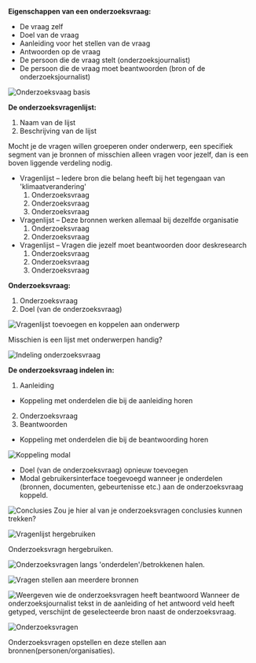 

__Eigenschappen van een onderzoeksvraag:__

* De vraag zelf
* Doel van de vraag
* Aanleiding voor het stellen van de vraag
* Antwoorden op de vraag
* De persoon die de vraag stelt (onderzoeksjournalist)
* De persoon die de vraag moet beantwoorden (bron of de onderzoeksjournalist)



![Onderzoeksvaag basis](content/onderzoeksvragen/schetsen16.png)

__De onderzoeksvragenlijst:__

1. Naam van de lijst
2. Beschrijving van de lijst

Mocht je de vragen willen groeperen onder onderwerp, een specifiek segment van je bronnen of misschien alleen vragen voor jezelf, dan is een boven liggende verdeling nodig.

* Vragenlijst – Iedere bron die belang heeft bij het tegengaan van 'klimaatverandering'
  1. Onderzoeksvraag
  2. Onderzoeksvraag
  3. Onderzoeksvraag
* Vragenlijst – Deze bronnen werken allemaal bij dezelfde organisatie
  1. Onderzoeksvraag
  2. Onderzoeksvraag
* Vragenlijst – Vragen die jezelf moet beantwoorden door deskresearch
  1. Onderzoeksvraag
  2. Onderzoeksvraag
  3. Onderzoeksvraag

__Onderzoeksvraag:__

1. Onderzoeksvraag
2. Doel (van de onderzoeksvraag)


![Vragenlijst toevoegen en koppelen aan onderwerp](content/onderzoeksvragen/schetsen9.png)

Misschien is een lijst met onderwerpen handig?


![Indeling onderzoeksvraag](content/onderzoeksvragen/schetsen11.png)

__De onderzoeksvraag indelen in:__

1. Aanleiding
  * Koppeling met onderdelen die bij de aanleiding horen
2. Onderzoeksvraag
3. Beantwoorden
  * Koppeling met onderdelen die bij de beantwoording horen




![Koppeling modal](content/onderzoeksvragen/schetsen14.png)

* Doel (van de onderzoeksvraag) opnieuw toevoegen
* Modal gebruikersinterface toegevoegd wanneer je onderdelen (bronnen, documenten, gebeurtenisse etc.) aan de onderzoeksvraag koppeld.


![Conclusies](content/onderzoeksvragen/schetsen8.png)
Zou je hier al van je onderzoeksvragen conclusies kunnen trekken?

![Vragenlijst hergebruiken](content/onderzoeksvragen/schetsen10.png)

Onderzoeksvragn hergebruiken.

![Onderzoeksvragen langs 'onderdelen'/betrokkenen halen.](content/onderzoeksvragen/schetsen12.png)

![Vragen stellen aan meerdere bronnen](content/onderzoeksvragen/schetsen7.png)


![Weergeven wie de onderzoeksvragen heeft beantwoord](content/onderzoeksvragen/schetsen15.png)
Wanneer de onderzoeksjournalist tekst in de aanleiding of het antwoord veld heeft getyped, verschijnt de geselecteerde bron naast de onderzoeksvraag.

![Onderzoeksvragen](content/designs4.png)

Onderzoeksvragen opstellen en deze stellen aan bronnen(personen/organisaties).
